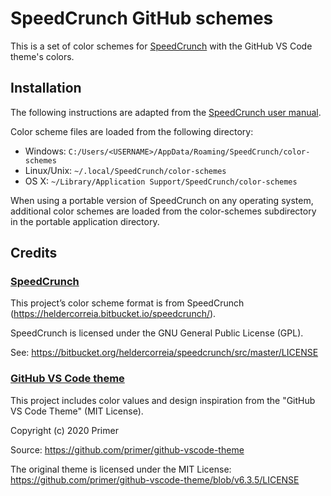 # SpeedCrunch GitHub schemes

This is a set of color schemes for [SpeedCrunch](https://heldercorreia.bitbucket.io/speedcrunch/) with the GitHub VS Code theme's colors.

## Installation

The following instructions are adapted from the [SpeedCrunch user manual](https://heldercorreia.bitbucket.io/speedcrunch/advanced/colorschemeformat.html).

Color scheme files are loaded from the following directory:

- Windows: `C:/Users/<USERNAME>/AppData/Roaming/SpeedCrunch/color-schemes`
- Linux/Unix: `~/.local/SpeedCrunch/color-schemes`
- OS X: `~/Library/Application Support/SpeedCrunch/color-schemes`

When using a portable version of SpeedCrunch on any operating system, additional color schemes are loaded from the color-schemes subdirectory in the portable application directory.

## Credits

### [SpeedCrunch](https://heldercorreia.bitbucket.io/speedcrunch/)

This project’s color scheme format is from SpeedCrunch (https://heldercorreia.bitbucket.io/speedcrunch/).

SpeedCrunch is licensed under the GNU General Public License (GPL).

See: https://bitbucket.org/heldercorreia/speedcrunch/src/master/LICENSE

### [GitHub VS Code theme](https://github.com/primer/github-vscode-theme)

This project includes color values and design inspiration from the "GitHub VS Code Theme" (MIT License).

Copyright (c) 2020 Primer

Source: https://github.com/primer/github-vscode-theme

The original theme is licensed under the MIT License:
<https://github.com/primer/github-vscode-theme/blob/v6.3.5/LICENSE>
